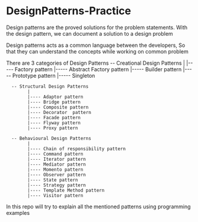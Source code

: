 # DesignPatterns-Practice
Design patterns are the proved solutions for the problem statements. With the design pattern, we can document a solution to a design problem

Design patterns acts as a common language between the developers, So that they can understand the concepts while working on common problem

There are 3 categories of Design Patterns
      -- Creational Design Patterns
            |
            |----- Factory pattern
            |----- Abstract Factory pattern
            |----- Builder pattern
            |----- Prototype pattern
            |----- Singleton
       
      -- Structural Design Patterns
            |
            |---- Adaptor pattern
            |---- Bridge pattern
            |---- Composite pattern
            |---- Decorator  pattern
            |---- Facade pattern
            |---- Flyway pattern
            |---- Proxy pattern
      
      -- Behavioural Design Patterns
            |
            |---- Chain of responsibility pattern
            |---- Command pattern
            |---- Iterator pattern
            |---- Mediator pattern
            |---- Momento pattern
            |---- Observer pattern
            |---- State pattern
            |---- Strategy pattern
            |---- Template Method pattern
            |---- Visitor pattern
 
 In this repo will try to explain all the mentioned patterns using programming examples
